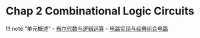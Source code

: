 # Chap 2 Combinational Logic Circuits

!!! note "单元概述"
    - [布尔代数与逻辑运算](./Chap02_1.md)
    - [电路实现与经典组合电路](./Chap02_2.md)
